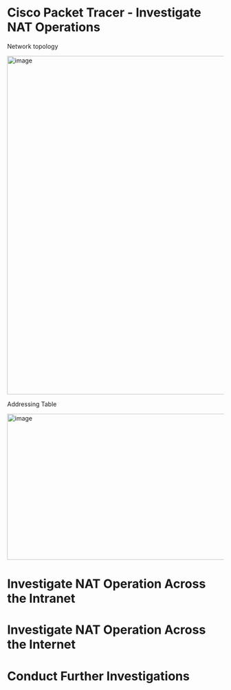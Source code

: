 # Cisco Packet Tracer - Investigate NAT Operations

Network topology

<img width="1191" height="788" alt="image" src="https://github.com/user-attachments/assets/a773b05f-61c7-49d5-b4b0-0217ce2e9713" />

Addressing Table

<img width="779" height="340" alt="image" src="https://github.com/user-attachments/assets/81bed834-1b27-40ec-bc86-a611df4b8be9" />

# Investigate NAT Operation Across the Intranet




# Investigate NAT Operation Across the Internet


# Conduct Further Investigations


